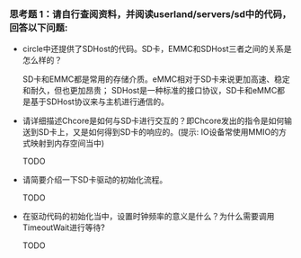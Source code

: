 ### 思考题 1：请自行查阅资料，并阅读userland/servers/sd中的代码，回答以下问题:
- circle中还提供了SDHost的代码。SD卡，EMMC和SDHost三者之间的关系是怎么样的？
  
  SD卡和EMMC都是常用的存储介质。eMMC相对于SD卡来说更加高速、稳定和耐久，但也更加昂贵；
  SDHost是一种标准的接口协议，SD卡和eMMC都是基于SDHost协议来与主机进行通信的。

- 请详细描述Chcore是如何与SD卡进行交互的？即Chcore发出的指令是如何输送到SD卡上，又是如何得到SD卡的响应的。(提示: IO设备常使用MMIO的方式映射到内存空间当中)
  
  TODO

- 请简要介绍一下SD卡驱动的初始化流程。
  
  TODO

- 在驱动代码的初始化当中，设置时钟频率的意义是什么？为什么需要调用TimeoutWait进行等待?
  
  TODO

